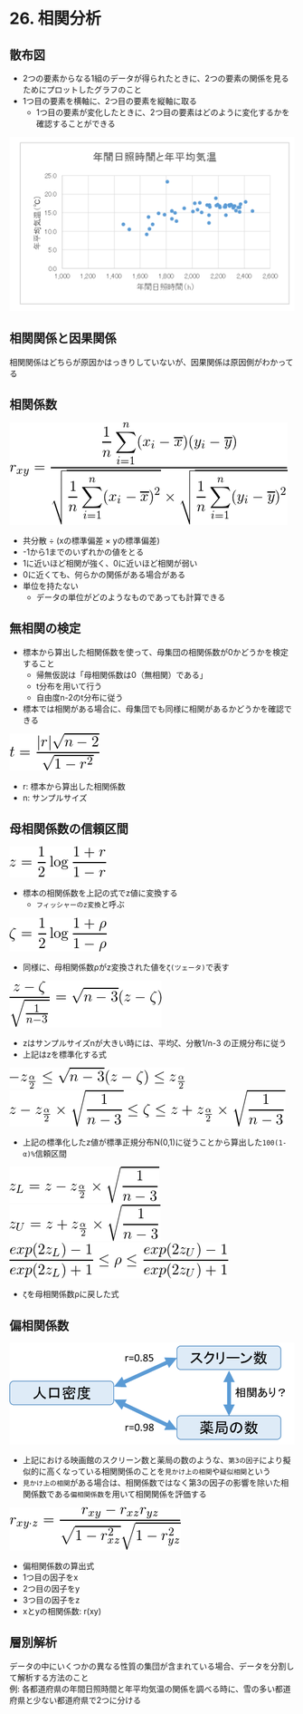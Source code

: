 # 26. 相関分析
## 散布図
* 2つの要素からなる1組のデータが得られたときに、2つの要素の関係を見るためにプロットしたグラフのこと
* 1つ目の要素を横軸に、2つ目の要素を縦軸に取る
  * 1つ目の要素が変化したときに、2つ目の要素はどのように変化するかを確認することができる

![](./img/147.PNG)

## 相関関係と因果関係
相関関係はどちらが原因かはっきりしていないが、因果関係は原因側がわかってる

## 相関係数
![](./img/148.PNG)
* 共分散 ÷ (xの標準偏差 × yの標準偏差)
* -1から1までのいずれかの値をとる
* 1に近いほど相関が強く、0に近いほど相関が弱い
* 0に近くても、何らかの関係がある場合がある
* 単位を持たない
  * データの単位がどのようなものであっても計算できる

## 無相関の検定
* 標本から算出した相関係数を使って、母集団の相関係数が0かどうかを検定すること
  * 帰無仮説は「母相関係数は0（無相関）である」
  * t分布を用いて行う
  * 自由度n-2のt分布に従う
* 標本では相関がある場合に、母集団でも同様に相関があるかどうかを確認できる

![](./img/149.PNG)
* r: 標本から算出した相関係数
* n: サンプルサイズ

## 母相関係数の信頼区間
![](./img/150.PNG)
* 標本の相関係数を上記の式でz値に変換する
  * `フィッシャーのz変換`と呼ぶ

![](./img/151.PNG)
* 同様に、母相関係数ρがz変換された値を`ζ(ツェータ)`で表す

![](./img/152.PNG)
* zはサンプルサイズnが大きい時には、平均ζ、分散1/n-3 の正規分布に従う
* 上記はzを標準化する式

![](./img/153.PNG)  
![](./img/154.PNG)
* 上記の標準化したz値が標準正規分布N(0,1)に従うことから算出した`100(1-α)%`信頼区間

![](./img/155.PNG)  
![](./img/156.PNG)  
![](./img/157.PNG)
* `ζ`を母相関係数ρに戻した式

## 偏相関係数
![](./img/158.PNG)
* 上記における映画館のスクリーン数と薬局の数のような、`第3の因子`により擬似的に高くなっている相関関係のことを`見かけ上の相関`や`疑似相関`という
* `見かけ上の相関`がある場合は、相関係数ではなく第3の因子の影響を除いた相関係数である`偏相関係数`を用いて相関関係を評価する

![](./img/159.PNG)
* 偏相関係数の算出式
* 1つ目の因子をx
* 2つ目の因子をy
* 3つ目の因子をz
* xとyの相関係数: r(xy)

## 層別解析
データの中にいくつかの異なる性質の集団が含まれている場合、データを分割して解析する方法のこと  
例: 各都道府県の年間日照時間と年平均気温の関係を調べる時に、雪の多い都道府県と少ない都道府県で2つに分ける
